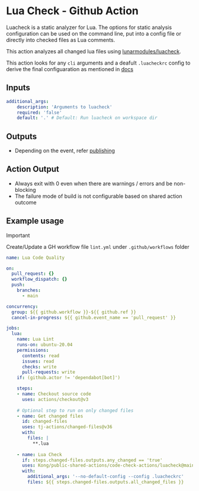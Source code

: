 # Lua Check - Github Action

Luacheck is a static analyzer for Lua. The options for static analysis configuration can be used on the command line, put into a config file or directly into checked files as Lua comments.

This action analyzes all changed lua files using [lunarmodules/luacheck](https://github.com/lunarmodules/luacheck).

This action looks for any `cli` arguments and a deafult `.luacheckrc` config to derive the final configuaration as mentioned in [docs](https://luacheck.readthedocs.io/en/stable/cli.html#command-line-options)

## Inputs

```yaml
additional_args: 
    description: 'Arguments to luacheck'
    required: 'false'
    default: '.' # Default: Run luacheck on workspace dir 
```

## Outputs
- Depending on the event, refer [publishing](https://github.com/EnricoMi/publish-unit-test-result-action#publishing-test-results)

## Action Output
- Always exit with 0 even when there are warnings / errors and be non-blocking
- The failure mode of build is not configurable based on shared action outcome

## Example usage

> [!IMPORTANT]
Create/Update a GH workflow file `lint.yml` under `.github/workflows` folder

```yaml
name: Lua Code Quality

on:
  pull_request: {}
  workflow_dispatch: {}
  push:
    branches:
      - main

concurrency:
  group: ${{ github.workflow }}-${{ github.ref }}
  cancel-in-progress: ${{ github.event_name == 'pull_request' }}

jobs:
  lua:
    name: Lua Lint
    runs-on: ubuntu-20.04
    permissions:
      contents: read
      issues: read
      checks: write
      pull-requests: write
    if: (github.actor != 'dependabot[bot]')

    steps:
    - name: Checkout source code
      uses: actions/checkout@v3
    
    # Optional step to run on only changed files
    - name: Get changed files
      id: changed-files
      uses: tj-actions/changed-files@v36
      with: 
        files: |
          **.lua
    
    - name: Lua Check
      if: steps.changed-files.outputs.any_changed == 'true'
      uses: Kong/public-shared-actions/code-check-actions/luacheck@main
      with:
        additional_args: '--no-default-config --config .luacheckrc'
        files: ${{ steps.changed-files.outputs.all_changed_files }}
```


